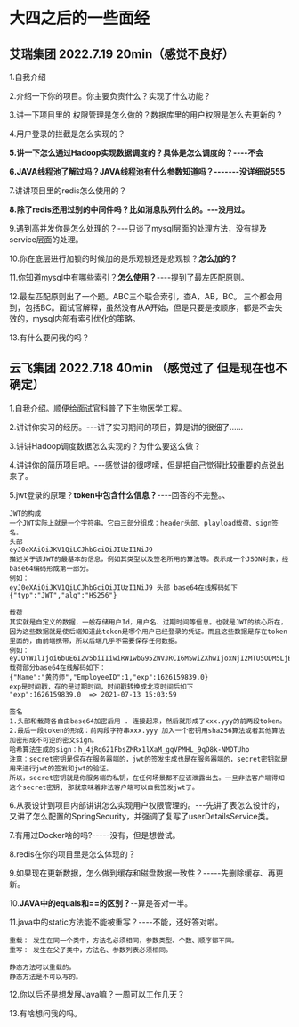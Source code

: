 # 大四之后的一些面经

## 艾瑞集团 2022.7.19 20min（感觉不良好）

1.自我介绍

2.介绍一下你的项目。你主要负责什么？实现了什么功能？

3.讲一下项目里的 权限管理是怎么做的？数据库里的用户权限是怎么去更新的？

4.用户登录的拦截是怎么实现的？

**5.讲一下怎么通过Hadoop实现数据调度的？具体是怎么调度的？----不会**

**6.JAVA线程池了解过吗？JAVA线程池有什么参数知道吗？-------没详细说555**

7.讲讲项目里的redis怎么使用的？

**8.除了redis还用过别的中间件吗？比如消息队列什么的。---没用过。**

9.遇到高并发你是怎么处理的？---只谈了mysql层面的处理方法，没有提及service层面的处理。

10.你在底层进行加锁的时候加的是乐观锁还是悲观锁？**怎么加的？**

11.你知道mysql中有哪些索引？**怎么使用？**----提到了最左匹配原则。

12.最左匹配原则出了一个题。ABC三个联合索引，查A，AB，BC。 三个都会用到，包括BC。面试官解释，虽然没有从A开始，但是只要是按顺序，都是不会失效的，mysql内部有索引优化的策略。

13.有什么要问我的吗？



## 云飞集团 2022.7.18 40min （感觉过了 但是现在也不确定）

1.自我介绍。顺便给面试官科普了下生物医学工程。

2.讲讲你实习的经历。---讲了实习期间的项目，算是讲的很细了……

3.讲讲Hadoop调度数据怎么实现的？为什么要这么做？

4.讲讲你的简历项目吧。---感觉讲的很啰嗦，但是把自己觉得比较重要的点说出来了。

5.jwt登录的原理？**token中包含什么信息？**----回答的不完整。、

```
JWT的构成
一个JWT实际上就是一个字符串，它由三部分组成：header头部、playload载荷、sign签名。
头部
eyJ0eXAiOiJKV1QiLCJhbGciOiJIUzI1NiJ9
描述关于该JWT的最基本的信息，例如其类型以及签名所用的算法等。表示成一个JSON对象，经base64编码形成第一部分。
例如：
eyJ0eXAiOiJKV1QiLCJhbGciOiJIUzI1NiJ9 头部 base64在线解码如下
{"typ":"JWT","alg":"HS256"}

载荷
其实就是自定义的数据，一般存储用户Id，用户名、过期时间等信息。也就是JWT的核心所在，因为这些数据就是使后端知道此token是哪个用户已经登录的凭证。而且这些数据是存在token里面的，由前端携带，所以后端几乎不需要保存任何数据。
例如：
eyJOYW1lIjoi6buE6I2v5biIIiwiRW1wbG95ZWVJRCI6MSwiZXhwIjoxNjI2MTU5ODM5LjB9 载荷部分base64在线解码如下：
{"Name":"黄药师","EmployeeID":1,"exp":1626159839.0}
exp是时间戳，存的是过期时间，时间戳转换成北京时间后如下
"exp":1626159839.0  => 2021-07-13 15:03:59 

签名
1.头部和载荷各自由base64加密后用 . 连接起来，然后就形成了xxx.yyy的前两段token。
2.最后一段token的形成：前两段字符串xxx.yyy 加入一个密钥用sha256算法或者其他算法加密形成不可逆的密文sign。
哈希算法生成的sign：h_4jRq621FbsZMRx1lXaM_gqVPMHL_9qO8k-NMDTUho
注意：secret密钥是保存在服务器端的，jwt的签发生成也是在服务器端的，secret密钥就是用来进行jwt的签发和jwt的验证。
所以，secret密钥就是你服务端的私钥，在任何场景都不应该泄露出去。一旦非法客户端得知这个secret密钥, 那就意味着非法客户端可以自我签发jwt了。
```

6.从表设计到项目内部讲讲怎么实现用户权限管理的。---先讲了表怎么设计的，又讲了怎么配置的SpringSecurity，并强调了复写了userDetailsService类。

7.有用过Docker啥的吗?-----没有，但是想尝试。

8.redis在你的项目里是怎么体现的？

9.如果现在更新数据，怎么做到缓存和磁盘数据一致性？-----先删除缓存、再更新。

10.**JAVA中的equals和==的区别？**--算是答对一半。

11.java中的static方法能不能被重写？----不能，还好答对啦。

```
重载： 发生在同一个类中，方法名必须相同，参数类型、个数、顺序都不同。
重写： 发生在父子类中，方法名、参数列表必须相同。

静态方法可以重载的。
静态方法是不可以写的。
```

12.你以后还是想发展Java嘛？一周可以工作几天？

13.有啥想问我的吗。




